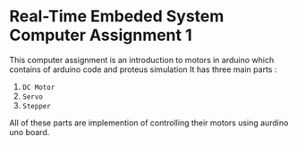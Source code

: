 # Real-Time Embeded System Computer Assignment 1
This computer assignment is an introduction to motors in arduino which contains of arduino code and proteus simulation It has three main parts : 


1. `DC Motor` 
2. `Servo` 
3. `Stepper` 


All of these parts are implemention of controlling their motors using aurdino uno board. 

